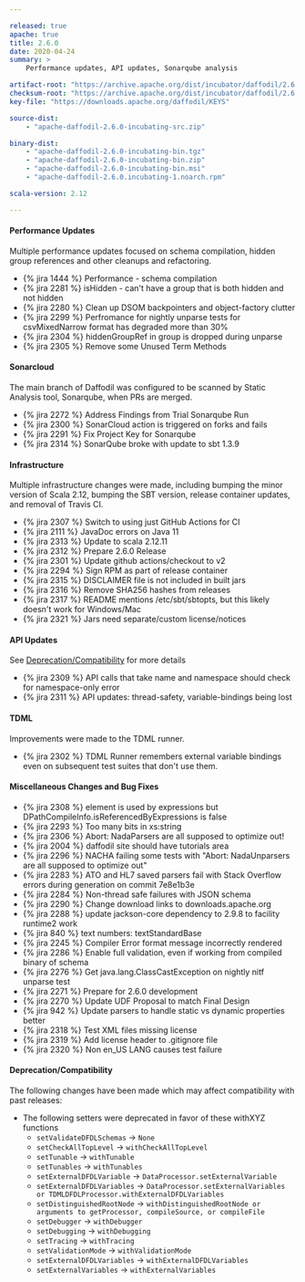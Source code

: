 ```yaml
---

released: true
apache: true
title: 2.6.0
date: 2020-04-24
summary: >
    Performance updates, API updates, Sonarqube analysis

artifact-root: "https://archive.apache.org/dist/incubator/daffodil/2.6.0/"
checksum-root: "https://archive.apache.org/dist/incubator/daffodil/2.6.0/"
key-file: "https://downloads.apache.org/daffodil/KEYS"

source-dist:
    - "apache-daffodil-2.6.0-incubating-src.zip"

binary-dist:
    - "apache-daffodil-2.6.0-incubating-bin.tgz"
    - "apache-daffodil-2.6.0-incubating-bin.zip"
    - "apache-daffodil-2.6.0-incubating-bin.msi"
    - "apache-daffodil-2.6.0.incubating-1.noarch.rpm"

scala-version: 2.12

---
```


#### Performance Updates

Multiple performance updates focused on schema compilation, hidden group references and other cleanups and refactoring.

* {% jira 1444 %} Performance - schema compilation
* {% jira 2281 %} isHidden - can't have a group that is both hidden and not hidden
* {% jira 2280 %} Clean up DSOM backpointers and object-factory clutter 
* {% jira 2299 %} Perfromance for nightly unparse tests for csvMixedNarrow format has degraded more than 30%
* {% jira 2304 %} hiddenGroupRef in group is dropped during unparse
* {% jira 2305 %} Remove some Unused Term Methods

#### Sonarcloud

The main branch of Daffodil was configured to be scanned by Static Analysis tool, Sonarqube, when PRs are merged.

* {% jira 2272 %} Address Findings from Trial Sonarqube Run
* {% jira 2300 %} SonarCloud action is triggered on forks and fails
* {% jira 2291 %} Fix Project Key for Sonarqube
* {% jira 2314 %} SonarQube broke with update to sbt 1.3.9

#### Infrastructure

Multiple infrastructure changes were made, including bumping the minor version of Scala 2.12, bumping the SBT version, release container updates, and removal of Travis CI.

* {% jira 2307 %} Switch to using just GitHub Actions for CI
* {% jira 2111 %} JavaDoc errors on Java 11
* {% jira 2313 %} Update to scala 2.12.11 
* {% jira 2312 %} Prepare 2.6.0 Release
* {% jira 2301 %} Update github actions/checkout to v2
* {% jira 2294 %} Sign RPM as part of release container
* {% jira 2315 %} DISCLAIMER file is not included in built jars
* {% jira 2316 %} Remove SHA256 hashes from releases
* {% jira 2317 %} README mentions /etc/sbt/sbtopts, but this likely doesn't work for Windows/Mac
* {% jira 2321 %} Jars need separate/custom license/notices

#### API Updates

See [Deprecation/Compatibility](#deprecationcompatibility) for more details

* {% jira 2309 %} API calls that take name and namespace should check for namespace-only error
* {% jira 2311 %} API updates: thread-safety, variable-bindings being lost

#### TDML

Improvements were made to the TDML runner.

* {% jira 2302 %} TDML Runner remembers external variable bindings even on subsequent test suites that don't use them.

#### Miscellaneous Changes and Bug Fixes

* {% jira 2308 %} element is used by expressions but DPathCompileInfo.isReferencedByExpressions is false
* {% jira 2293 %} Too many bits in xs:string
* {% jira 2306 %} Abort: NadaParsers are all supposed to optimize out!
* {% jira 2004 %} daffodil site should have tutorials area
* {% jira 2296 %} NACHA failing some tests with "Abort: NadaUnparsers are all supposed to optimize out"
* {% jira 2283 %} ATO and HL7 saved parsers fail with Stack Overflow errors during generation on commit 7e8e1b3e
* {% jira 2284 %} Non-thread safe failures with JSON schema
* {% jira 2290 %} Change download links to downloads.apache.org
* {% jira 2288 %} update jackson-core dependency to 2.9.8 to facility runtime2 work
* {% jira 840 %} text numbers: textStandardBase
* {% jira 2245 %} Compiler Error format message incorrectly rendered
* {% jira 2286 %} Enable full validation, even if working from compiled binary of schema
* {% jira 2276 %} Get java.lang.ClassCastException on nightly nitf unparse test
* {% jira 2271 %} Prepare for 2.6.0 development
* {% jira 2270 %} Update UDF Proposal to match Final Design
* {% jira 942 %} Update parsers to handle static vs dynamic properties better
* {% jira 2318 %} Test XML files missing license
* {% jira 2319 %} Add license header to .gitignore file
* {% jira 2320 %} Non en_US LANG causes test failure

#### Deprecation/Compatibility

The following changes have been made which may affect compatibility with past releases:

* The following setters were deprecated in favor of these withXYZ functions
    * ``setValidateDFDLSchemas`` -> ``None``
    * ``setCheckAllTopLevel`` -> ``withCheckAllTopLevel``
    * ``setTunable`` -> ``withTunable``
    * ``setTunables`` -> ``withTunables``
    * ``setExternalDFDLVariable`` -> ``DataProcessor.setExternalVariable``
    * ``setExternalDFDLVariables`` -> ``DataProcessor.setExternalVariables or TDMLDFDLProcessor.withExternalDFDLVariables``
    * ``setDistinguishedRootNode`` -> ``withDistinguishedRootNode or arguments to getProcessor, compileSource, or compileFile``
    * ``setDebugger`` -> ``withDebugger``
    * ``setDebugging`` -> ``withDebugging``
    * ``setTracing`` -> ``withTracing``
    * ``setValidationMode`` -> ``withValidationMode``
    * ``setExternalDFDLVariables`` -> ``withExternalDFDLVariables``
    * ``setExternalVariables`` -> ``withExternalVariables``
